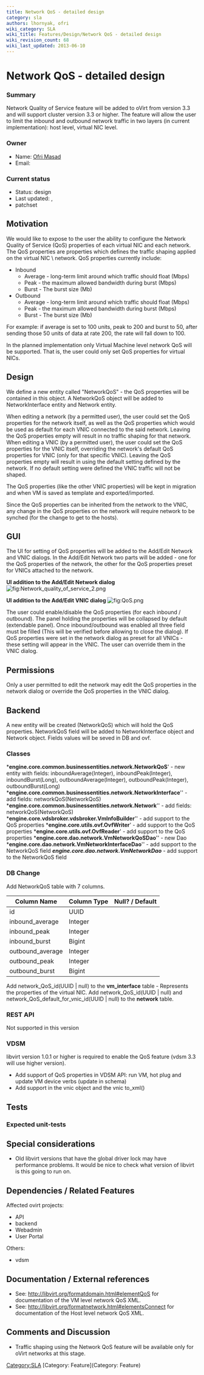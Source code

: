 ```yaml
---
title: Network QoS - detailed design
category: sla
authors: lhornyak, ofri
wiki_category: SLA
wiki_title: Features/Design/Network QoS - detailed design
wiki_revision_count: 68
wiki_last_updated: 2013-06-10
---
```


# Network QoS - detailed design

### Summary

Network Quality of Service feature will be added to oVirt from version 3.3 and will support cluster version 3.3 or higher.
The feature will allow the user to limit the inbound and outbound network traffic in two layers (in current implementation): host level, virtual NIC level.

### Owner

*   Name: [Ofri Masad](User:omasad)
*   Email: <omasad at redhat dot com>

### Current status

*   Status: design
*   Last updated: ,
*   patchset

## Motivation

We would like to expose to the user the ability to configure the Network Quality of Service (QoS) properties of each virtual NIC and each network. The QoS properties are properties which defines the traffic shaping applied on the virtual NIC \\ network. QoS properties currently include:

*   Inbound
    -   Average - long-term limit around which traffic should float (Mbps)
    -   Peak - the maximum allowed bandwidth during burst (Mbps)
    -   Burst - The burst size (Mb)
*   Outbound
    -   Average - long-term limit around which traffic should float (Mbps)
    -   Peak - the maximum allowed bandwidth during burst (Mbps)
    -   Burst - The burst size (Mb)

For example: if average is set to 100 units, peak to 200 and burst to 50, after sending those 50 units of data at rate 200, the rate will fall down to 100.

In the planned implementation only Virtual Machine level network QoS will be supported. That is, the user could only set QoS properties for virtual NICs.

## Design

We define a new entity called "NetworkQoS" - the QoS properties will be contained in this object. A NetworkQoS object will be added to NetworkInterface entity and Network entity.

When editing a network (by a permitted user), the user could set the QoS properties for the network itself, as well as the QoS properties which would be used as default for each VNIC connected to the said network. Leaving the QoS properties empty will result in no traffic shaping for that network. When editing a VNIC (by a permitted user), the user could set the QoS properties for the VNIC itself, overriding the network's default QoS properties for VNIC (only for that specific VNIC). Leaving the QoS properties empty will result in using the default setting defined by the network. If no default setting were defined the VNIC traffic will not be shaped.

The QoS properties (like the other VNIC properties) will be kept in migration and when VM is saved as template and exported/imported.

Since the QoS properties can be inherited from the network to the VNIC, any change in the QoS properties on the network will require network to be synched (for the change to get to the hosts).

## GUI

The UI for setting of QoS properties will be added to the Add/Edit Network and VNIC dialogs.
In the Add/Edit Network two parts will be added - one for the QoS properties of the network, the other for the QoS properties preset for VNICs attached to the network.

**UI addition to the Add/Edit Network dialog**
![](Network_quality_of_service_2.png "fig:Network_quality_of_service_2.png")

**UI addition to the Add/Edit VNIC dialog**
![](QoS.png "fig:QoS.png")

The user could enable/disable the QoS properties (for each inbound / outbound).
The panel holding the properties will be collapsed by default (extendable panel).
Once inbound/outbound was enabled all three field must be filled (This will be verified before allowing to close the dialog). If QoS properties were set in the network dialog as preset for all VNICs - these setting will appear in the VNIC. The user can override them in the VNIC dialog.

## Permissions

Only a user permitted to edit the network may edit the QoS properties in the network dialog or override the QoS properties in the VNIC dialog.

## Backend

A new entity will be created (NetworkQoS) which will hold the QoS properties. NetworkQoS field will be added to NetworkInterface object and Network object. Fields values will be seved in DB and ovf.

### Classes

***engine.core.common.businessentities.network.NetworkQoS**' - new entity with fields: inboundAverage(Integer), inboundPeak(Integer), inboundBurst(Long), outboundAverage(Integer), outboundPeak(Integer), outboundBurst(Long)
***engine.core.common.businessentities.network.NetworkInterface**'' - add fields: networkQoS(NetworkQoS)
***engine.core.common.businessentities.network.Network**'' - add fields: networkQoS(NetworkQoS)
***engine.core.vdsbroker.vdsbroker.VmInfoBuilder**'' - add support to the QoS properties
***engine.core.utils.ovf.OvfWriter**' - add support to the QoS properties
***engine.core.utils.ovf.OvfReader**' - add support to the QoS properties
***engine.core.dao.network.VmNetworkQoSDao**'' - new Dao
***engine.core.dao.network.VmNetworkInterfaceDao**'' - add support to the NetworkQoS field
***engine.core.dao.network.VmNetworkDao*** - add support to the NetworkQoS field

### DB Change

Add NetworkQoS table with 7 columns.

| Column Name       | Column Type | Null? / Default |
|-------------------|-------------|-----------------|
| id                | UUID        |                 |
| inbound_average  | Integer     |                 |
| inbound_peak     | Integer     |                 |
| inbound_burst    | Bigint      |                 |
| outbound_average | Integer     |                 |
| outbound_peak    | Integer     |                 |
| outbound_burst   | Bigint      |                 |

Add network_QoS_id(UUID | null) to the **vm_interface** table - Represents the properties of the virtual NIC.
Add network_QoS_id(UUID | null) and network_QoS_default_for_vnic_id(UUID | null) to the **network** table.

### REST API

Not supported in this version

### VDSM

libvirt version 1.0.1 or higher is required to enable the QoS feature (vdsm 3.3 will use higher version).

*   Add support of QoS properties in VDSM API: run VM, hot plug and update VM device verbs (update in schema)
*   Add support in the vnic object and the vnic to_xml()

## Tests

### Expected unit-tests

## Special considerations

*   Old libvirt versions that have the global driver lock may have performance problems. It would be nice to check what version of libvirt is this going to run on.

## Dependencies / Related Features

Affected ovirt projects:

*   API
*   backend
*   Webadmin
*   User Portal

Others:

*   vdsm

## Documentation / External references

*   See: <http://libvirt.org/formatdomain.html#elementQoS> for documentation of the VM level network QoS XML.
*   See: <http://libvirt.org/formatnetwork.html#elementsConnect> for documentation of the Host level network QoS XML.

## Comments and Discussion

*   Traffic shaping using the Network QoS feature will be available only for oVirt networks at this stage.

<Category:SLA> [Category: Feature](Category: Feature)
